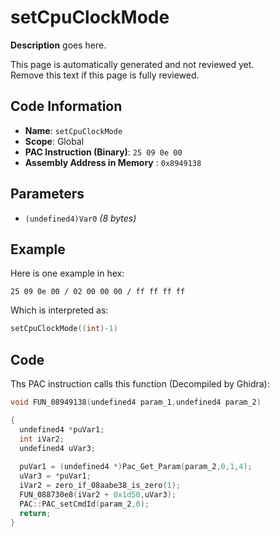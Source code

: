 # setCpuClockMode

**Description** goes here.

This page is automatically generated and not reviewed yet.<br>Remove this text if this page is fully reviewed.

## Code Information

- **Name**: `setCpuClockMode`
- **Scope**: Global
- **PAC Instruction (Binary)**: `25 09 0e 00`
- **Assembly Address in Memory** : `0x8949138`

## Parameters

- `(undefined4)Var0` *(8 bytes)*

## Example

Here is one example in hex:

```25 09 0e 00 / 02 00 00 00 / ff ff ff ff```

Which is interpreted as:

```c
setCpuClockMode((int)-1)
```

## Code

Ths PAC instruction calls this function (Decompiled by Ghidra):

```c
void FUN_08949138(undefined4 param_1,undefined4 param_2)

{
  undefined4 *puVar1;
  int iVar2;
  undefined4 uVar3;
  
  puVar1 = (undefined4 *)Pac_Get_Param(param_2,0,1,4);
  uVar3 = *puVar1;
  iVar2 = zero_if_08aabe38_is_zero(1);
  FUN_088730e8(iVar2 + 0x1d50,uVar3);
  PAC::PAC_setCmdId(param_2,0);
  return;
}
```

